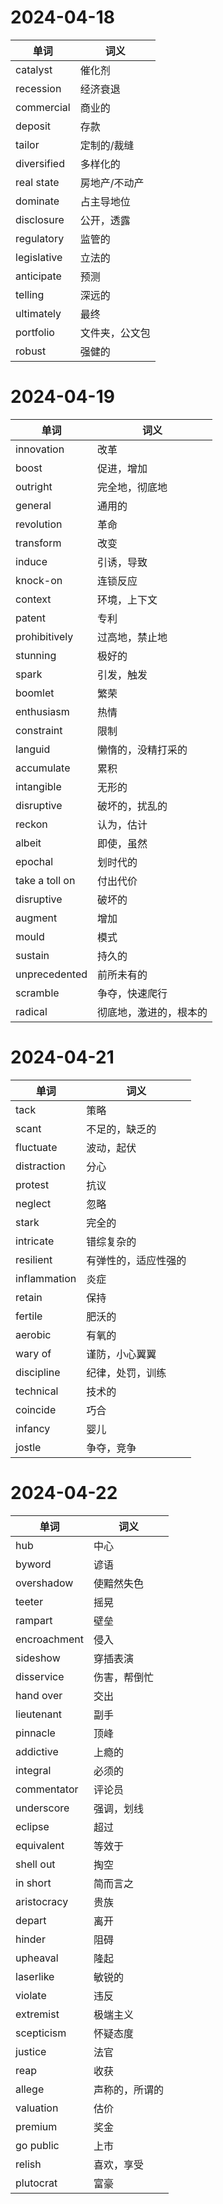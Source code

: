 # 2024-04-18

| 单词          | 词义      |
| ----------- | ------- |
| catalyst    | 催化剂     |
| recession   | 经济衰退    |
| commercial  | 商业的     |
| deposit     | 存款      |
| tailor      | 定制的/裁缝  |
| diversified | 多样化的    |
| real state  | 房地产/不动产 |
| dominate    | 占主导地位   |
| disclosure  | 公开，透露   |
| regulatory  | 监管的     |
| legislative | 立法的     |
| anticipate  | 预测      |
| telling     | 深远的     |
| ultimately  | 最终      |
| portfolio   | 文件夹，公文包 |
| robust      | 强健的     |

# 2024-04-19

| 单词             | 词义          |
| -------------- | ----------- |
| innovation     | 改革          |
| boost          | 促进，增加       |
| outright       | 完全地，彻底地     |
| general        | 通用的         |
| revolution     | 革命          |
| transform      | 改变          |
| induce         | 引诱，导致       |
| knock-on       | 连锁反应        |
| context        | 环境，上下文      |
| patent         | 专利          |
| prohibitively  | 过高地，禁止地     |
| stunning       | 极好的         |
| spark          | 引发，触发       |
| boomlet        | 繁荣          |
| enthusiasm     | 热情          |
| constraint     | 限制          |
| languid        | 懒惰的，没精打采的   |
| accumulate     | 累积          |
| intangible     | 无形的         |
| disruptive     | 破坏的，扰乱的     |
| reckon         | 认为，估计       |
| albeit         | 即使，虽然       |
| epochal        | 划时代的        |
| take a toll on | 付出代价        |
| disruptive     | 破坏的         |
| augment        | 增加          |
| mould          | 模式          |
| sustain        | 持久的         |
| unprecedented  | 前所未有的       |
| scramble       | 争夺，快速爬行     |
| radical        | 彻底地，激进的，根本的 |

# 2024-04-21

| 单词           | 词义         |
| ------------ | ---------- |
| tack         | 策略         |
| scant        | 不足的，缺乏的    |
| fluctuate    | 波动，起伏      |
| distraction  | 分心         |
| protest      | 抗议         |
| neglect      | 忽略         |
| stark        | 完全的        |
| intricate    | 错综复杂的      |
| resilient    | 有弹性的，适应性强的 |
| inflammation | 炎症         |
| retain       | 保持         |
| fertile      | 肥沃的        |
| aerobic      | 有氧的        |
| wary of      | 谨防，小心翼翼    |
| discipline   | 纪律，处罚，训练   |
| technical    | 技术的        |
| coincide     | 巧合         |
| infancy      | 婴儿         |
| jostle       | 争夺，竞争      |

# 2024-04-22

| 单词           | 词义      |
| ------------ | ------- |
| hub          | 中心      |
| byword       | 谚语      |
| overshadow   | 使黯然失色   |
| teeter       | 摇晃      |
| rampart      | 壁垒      |
| encroachment | 侵入      |
| sideshow     | 穿插表演    |
| disservice   | 伤害，帮倒忙  |
| hand over    | 交出      |
| lieutenant   | 副手      |
| pinnacle     | 顶峰      |
| addictive    | 上瘾的     |
| integral     | 必须的     |
| commentator  | 评论员     |
| underscore   | 强调，划线   |
| eclipse      | 超过      |
| equivalent   | 等效于     |
| shell out    | 掏空      |
| in short     | 简而言之    |
| aristocracy  | 贵族      |
| depart       | 离开      |
| hinder       | 阻碍      |
| upheaval     | 隆起      |
| laserlike    | 敏锐的     |
| violate      | 违反      |
| extremist    | 极端主义    |
| scepticism   | 怀疑态度    |
| justice      | 法官      |
| reap         | 收获      |
| allege       | 声称的，所谓的 |
| valuation    | 估价      |
| premium      | 奖金      |
| go public    | 上市      |
| relish       | 喜欢，享受   |
| plutocrat    | 富豪      |

